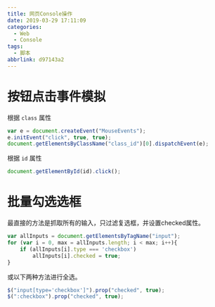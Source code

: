 ```yaml
---
title: 网页Console操作
date: 2019-03-29 17:11:09
categories:
  - Web
  - Console
tags:
  - 脚本
abbrlink: d97143a2
---
```

# 按钮点击事件模拟
根据 `class` 属性
```javascript
var e = document.createEvent("MouseEvents");
e.initEvent("click", true, true);
document.getElementsByClassName("class_id")[0].dispatchEvent(e);
```
根据 `id` 属性
```javascript
document.getElementById(id).click();
```

# 批量勾选选框
最直接的方法是抓取所有的输入，只过滤复选框，并设置checked属性。
```javascript
var allInputs = document.getElementsByTagName("input");
for (var i = 0, max = allInputs.length; i < max; i++){
    if (allInputs[i].type === 'checkbox')
        allInputs[i].checked = true;
}
```
或以下两种方法进行全选。
```javascript
$("input[type='checkbox']").prop("checked", true);
$(":checkbox").prop("checked", true);
```